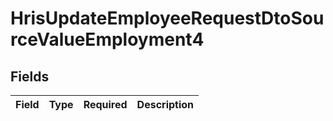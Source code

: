 # HrisUpdateEmployeeRequestDtoSourceValueEmployment4


## Fields

| Field       | Type        | Required    | Description |
| ----------- | ----------- | ----------- | ----------- |